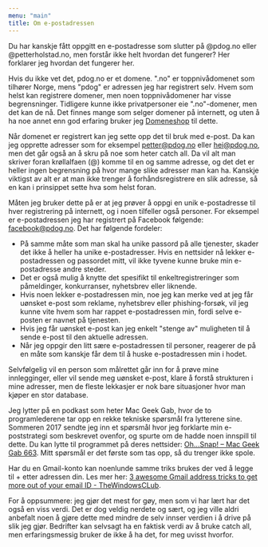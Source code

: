 ```yaml
---
menu: "main"
title: Om e-postadressen
---
```


Du har kanskje fått oppgitt en e-postadresse som slutter på @pdog.no eller @petterholstad.no, men forstår ikke helt hvordan det fungerer? Her forklarer jeg hvordan det fungerer her.

Hvis du ikke vet det, pdog.no er et domene. ".no" er toppnivådomenet som
tilhører Norge, mens "pdog" er adressen jeg har registrert selv. Hvem som
helst kan registrere domener, men noen toppnivådomener har visse
begrensninger. Tidligere kunne ikke privatpersoner eie ".no"-domener, men det
kan de nå. Det finnes mange som selger domener på internett, og uten å ha noe
annet enn god erfaring bruker jeg [Domeneshop](https://domene.shop) til
dette.

Når domenet er registrert kan jeg sette opp det til bruk med e-post. Da kan
jeg opprette adresser som for eksempel petter@pdog.no eller hei@pdog.no, men
det går også an å skru på noe som heter catch all. Da vil alt man skriver
foran krøllalfaen (@) komme til en og samme adresse, og det det er heller
ingen begrensning på hvor mange slike adresser man kan ha. Kanskje viktigst
av alt er at man ikke trenger å forhåndsregistrere en slik adresse, så en kan
i prinsippet sette hva som helst foran.

Måten jeg bruker dette på er at jeg prøver å oppgi en unik e-postadresse til
hver registrering på internett, og i noen tilfeller også personer. For
eksempel er e-postadressen jeg har registrert på Facebook følgende:
facebook@pdog.no. Det har følgende fordeler:

- På samme måte som man skal ha unike passord på alle tjenester, skader det
  ikke å heller ha unike e-postadresser. Hvis en nettsider nå lekker
  e-postadressen og passordet mitt, vil ikke tyvene kunne bruke min
  e-postadresse andre steder.
- Det er også mulig å knytte det spesifikt til enkeltregistreringer som
  påmeldinger, konkurranser, nyhetsbrev eller liknende.
- Hvis noen lekker e-postadressen min, noe jeg kan merke ved at jeg får
  uønsket e-post som reklame, nyhetsbrev eller phishing-forsøk, vil jeg kunne
  vite hvem som har rappet e-postadressen min, fordi selve e-posten er navnet
  på tjenesten.
- Hvis jeg får uønsket e-post kan jeg enkelt "stenge av" muligheten til å
  sende e-post til den aktuelle adressen.
- Når jeg oppgir den litt sære e-postadressen til personer, reagerer de på en
  måte som kanskje får dem til å huske e-postadressen min i hodet.

Selvfølgelig vil en person som målrettet går inn for å prøve mine
innlegginger, eller vil sende meg uønsket e-post, klare å forstå strukturen i
mine adresser, men de fleste lekkasjer er nok bare situasjoner hvor man
kjøper en stor database.

Jeg lytter på en podkast som heter Mac Geek Gab, hvor de to programlederene
tar opp en rekke tekniske spørsmål fra lytterene sine. Sommeren 2017 sendte
jeg inn et spørsmål hvor jeg forklarte min e-poststrategi som beskrevet
ovenfor, og spurte om de hadde noen innspill til dette. Du kan lytte til
programmet på deres nettsider: [Oh…Snap! – Mac Geek Gab
663](https://www.macobserver.com/podcasts/macgeekgab-663/). Mitt spørsmål er
det første som tas opp, så du trenger ikke spole.

Har du en Gmail-konto kan noenlunde samme triks brukes der ved å legge til +
etter adressen din. Les mer her: [3 awesome Gmail address tricks to get more
out of your email ID -
TheWindowsCLub](https://www.thewindowsclub.com/gmail-address-tricks).

For å oppsummere: jeg gjør det mest for gøy, men som vi har lært har det også
en viss verdi. Det er dog veldig nerdete og sært, og jeg ville aldri anbefalt
noen å gjøre dette med mindre de selv innser verdien i å drive på slik jeg
gjør. Bedrifter kan selvsagt ha en faktisk verdi av å bruke catch all, men
erfaringsmessig bruker de ikke å ha det, for meg uvisst hvorfor.
